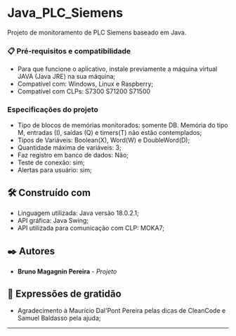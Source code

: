 # Java_PLC_Siemens

Projeto de monitoramento de PLC Siemens baseado em Java.


### 📋 Pré-requisitos e compatibilidade
- Para que funcione o aplicativo, instale previamente a máquina virtual JAVA (Java JRE) na sua máquina;
- Compatível com: Windows, Linux e Raspberry;
- Compatível com CLPs: S7300 S71200 S71500

### Especificações do projeto
- Tipo de blocos de memórias monitorados: somente DB. Memória do tipo M, entradas (I), saídas (Q) e timers(T) não estão contemplados;
- Tipos de Variáveis: Boolean(X), Word(W) e DoubleWord(D);
- Quantidade máxima de variáveis: 3;
- Faz registro em banco de dados: Não;
- Teste de conexão: sim;
- Alertas para usuário: sim;

## 🛠️ Construído com
* Linguagem utilizada: Java versão 18.0.2.1;
* API gráfica: Java Swing;
* API utilizada para comunicação com CLP: MOKA7;

## ✒️ Autores
* **Bruno Magagnin Pereira** - *Projeto*

## 🎁 Expressões de gratidão
* Agradecimento à Maurício Dal'Pont Pereira pelas dicas de CleanCode e Samuel Baldasso pela ajuda;

---

